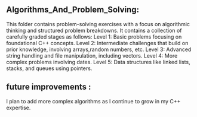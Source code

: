 ## Algorithms_And_Problem_Solving: 
This folder contains problem-solving exercises with a focus on algorithmic thinking and structured problem breakdowns. It contains a collection of carefully graded stages as follows:
Level 1: Basic problems focusing on foundational C++ concepts.
Level 2: Intermediate challenges that build on prior knowledge, involving arrays,random numbers, etc.
Level 3: Advanced string handling and file manipulation, including vectors.
Level 4: More complex problems involving dates.
Level 5: Data structures like linked lists, stacks, and queues using pointers.

## future improvements : 
I plan to add more complex algorithms as I continue to grow in my C++ expertise.
